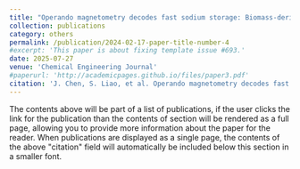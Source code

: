 ```yaml
---
title: "Operando magnetometry decodes fast sodium storage: Biomass-derived Bi@NSC anodes with triple-phase kinetics"
collection: publications
category: others
permalink: /publication/2024-02-17-paper-title-number-4
#excerpt: 'This paper is about fixing template issue #693.'
date: 2025-07-27
venue: 'Chemical Engineering Journal'
#paperurl: 'http://academicpages.github.io/files/paper3.pdf'
citation: 'J. Chen, S. Liao, et al. Operando magnetometry decodes fast sodium storage: Biomass-derived Bi@NSC anodes with triple-phase kinetics, Chemical Engineering Journal, 2025,166439, 1385-8947.'
---
```


The contents above will be part of a list of publications, if the user clicks the link for the publication than the contents of section will be rendered as a full page, allowing you to provide more information about the paper for the reader. When publications are displayed as a single page, the contents of the above "citation" field will automatically be included below this section in a smaller font.
